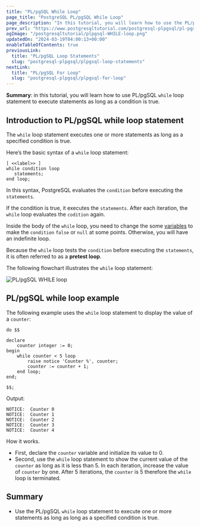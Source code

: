 ```yaml
---
title: "PL/pgSQL While Loop"
page_title: "PostgreSQL PL/pgSQL While Loop"
page_description: "In this tutorial, you will learn how to use the PL/pgSQL while loop statement to execute a block of code as long as a condition is true."
prev_url: "https://www.postgresqltutorial.com/postgresql-plpgsql/pl-pgsql-while-loop/"
ogImage: "/postgresqltutorial/plpgsql-WHILE-loop.png"
updatedOn: "2024-03-19T04:00:13+00:00"
enableTableOfContents: true
previousLink: 
  title: "PL/pgSQL Loop Statements"
  slug: "postgresql-plpgsql/plpgsql-loop-statements"
nextLink: 
  title: "PL/pgSQL For Loop"
  slug: "postgresql-plpgsql/plpgsql-for-loop"
---
```





**Summary**: in this tutorial, you will learn how to use PL/pgSQL `while` loop statement to execute statements as long as a condition is true.


## Introduction to PL/pgSQL while loop statement

The `while` loop statement executes one or more statements as long as a specified condition is true.

Here’s the basic syntax of a `while` loop statement:


```pgsql
[ <<label>> ]
while condition loop
   statements;
end loop;
```
In this syntax, PostgreSQL evaluates the `condition` before executing the `statements`.

If the condition is true, it executes the `statements`. After each iteration, the `while` loop evaluates the `codition` again.

Inside the body of the `while` loop, you need to change the some [variables](plpgsql-variables) to make the `condition` `false` or `null` at some points. Otherwise, you will have an indefinite loop.

Because the `while` loop tests the `condition` before executing the `statements`, it is often referred to as a **pretest loop**.

The following flowchart illustrates the `while` loop statement:

![PL/pgSQL WHILE loop](/postgresqltutorial/plpgsql-WHILE-loop.png)
## PL/pgSQL while loop example

The following example uses the `while` loop statement to display the value of a `counter`:


```pgsql
do $$ 

declare 
	counter integer := 0;
begin 
	while counter < 5 loop 
		raise notice 'Counter %', counter;
		counter := counter + 1;
	end loop;
end;

$$;
```
Output:


```shell
NOTICE:  Counter 0
NOTICE:  Counter 1
NOTICE:  Counter 2
NOTICE:  Counter 3
NOTICE:  Counter 4
```
How it works.

* First, declare the `counter` variable and initialize its value to 0\.
* Second, use the `while` loop statement to show the current value of the `counter` as long as it is less than 5\. In each iteration, increase the value of `counter` by one. After 5 iterations, the `counter` is 5 therefore the `while` loop is terminated.


## Summary

* Use the PL/pgSQL `while` loop statement to execute one or more statements as long as long as a specified condition is true.

